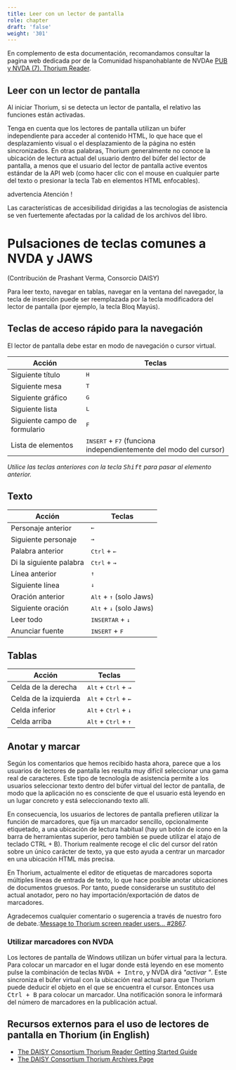 ```yaml
---
title: Leer con un lector de pantalla
role: chapter
draft: 'false'
weight: '301'
---
```


En complemento de esta documentación, recomandamos consultar la pagina web dedicada por de la Comunidad hispanohablante de NVDAe [PUB y NVDA (7). Thorium Reader](https://nvdaes.github.io/epub7).

## Leer con un lector de pantalla

Al iniciar Thorium, si se detecta un lector de pantalla, el relativo las funciones están activadas.

Tenga en cuenta que los lectores de pantalla utilizan un búfer independiente para acceder al contenido HTML, lo que hace que el desplazamiento visual o el desplazamiento de la página no estén sincronizados. En otras palabras, Thorium generalmente no conoce la ubicación de lectura actual del usuario dentro del búfer del lector de pantalla, a menos que el usuario del lector de pantalla active eventos estándar de la API web (como hacer clic con el mouse en cualquier parte del texto o presionar la tecla Tab en elementos HTML enfocables).

advertencia Atención !

Las características de accesibilidad dirigidas a las tecnologías de asistencia se ven fuertemente afectadas por la calidad de los archivos del libro.

# Pulsaciones de teclas comunes a NVDA y JAWS

(Contribución de Prashant Verma, Consorcio DAISY)

Para leer texto, navegar en tablas, navegar en la ventana del navegador, la tecla de inserción puede ser reemplazada por la tecla modificadora del lector de pantalla (por ejemplo, la tecla Bloq Mayús).

## Teclas de acceso rápido para la navegación

El lector de pantalla debe estar en modo de navegación o cursor virtual.

Acción | Teclas
--- | ---
Siguiente título | <kbd>H</kbd>
Siguiente mesa | <kbd>T</kbd>
Siguiente gráfico | <kbd>G</kbd>
Siguiente lista | <kbd>L</kbd>
Siguiente campo de formulario | <kbd>F</kbd>
Lista de elementos | <kbd>INSERT</kbd> + <kbd>F7</kbd> (funciona independientemente del modo del cursor)

*Utilice las teclas anteriores con la tecla <kbd>Shift</kbd> para pasar al elemento anterior.*

## Texto

Acción | Teclas
--- | ---
Personaje anterior | <kbd>←</kbd>
Siguiente personaje | <kbd>→</kbd>
Palabra anterior | <kbd>Ctrl</kbd> + <kbd>←</kbd>
Di la siguiente palabra | <kbd>Ctrl</kbd> + <kbd>→</kbd>
Línea anterior | <kbd> ↑</kbd>
Siguiente línea | <kbd>↓</kbd>
Oración anterior | <kbd>Alt</kbd> + <kbd> ↑</kbd> (solo Jaws)
Siguiente oración | <kbd>Alt</kbd> + <kbd>↓</kbd> (solo Jaws)
Leer todo | <kbd>INSERTAR</kbd> + <kbd>↓</kbd>
Anunciar fuente | <kbd>INSERT</kbd> + <kbd>F</kbd>

## Tablas

Acción | Teclas
--- | ---
Celda de la derecha | <kbd>Alt</kbd> + <kbd>Ctrl</kbd> + <kbd>→</kbd>
Celda de la izquierda | <kbd>Alt</kbd> + <kbd>Ctrl</kbd> + <kbd>←</kbd>
Celda inferior | <kbd>Alt</kbd> + <kbd>Ctrl</kbd> + <kbd>↓</kbd>
Celda arriba | <kbd>Alt</kbd> + <kbd>Ctrl</kbd> + <kbd> ↑</kbd>



## Anotar y marcar

Según los comentarios que hemos recibido hasta ahora, parece que a los usuarios de lectores de pantalla les resulta muy difícil seleccionar una gama real de caracteres. Este tipo de tecnología de asistencia permite a los usuarios seleccionar texto dentro del búfer virtual del lector de pantalla, de modo que la aplicación no es consciente de que el usuario está leyendo en un lugar concreto y está seleccionando texto allí.

En consecuencia, los usuarios de lectores de pantalla prefieren utilizar la función de marcadores, que fija un marcador sencillo, opcionalmente etiquetado, a una ubicación de lectura habitual (hay un botón de icono en la barra de herramientas superior, pero también se puede utilizar el atajo de teclado <tecla>CTRL</tecla> + <tecla>B</tecla>).
Thorium realmente recoge el clic del cursor del ratón sobre un único carácter de texto, ya que esto ayuda a centrar un marcador en una ubicación HTML más precisa.

En Thorium, actualmente el editor de etiquetas de marcadores soporta múltiples líneas de entrada de texto, lo que hace posible anotar ubicaciones de documentos gruesos. Por tanto, puede considerarse un sustituto del actual anotador, pero no hay importación/exportación de datos de marcadores.

Agradecemos cualquier comentario o sugerencia a través de nuestro foro de debate.:[Message to Thorium screen reader users... #2867](https://github.com/edrlab/thorium-reader/discussions/2867).

### Utilizar marcadores con NVDA

Los lectores de pantalla de Windows utilizan un búfer virtual
para la lectura. Para colocar un marcador en el lugar donde está leyendo en ese momento
pulse la combinación de teclas <kbd>NVDA + Intro</kbd>,
y NVDA dirá *"activar "*. Este
sincroniza el búfer virtual con la ubicación real actual para que Thorium
puede deducir el objeto
en el que se encuentra el cursor. Entonces usa
<kbd>Ctrl + B</kbd> para colocar un marcador.
Una notificación sonora le informará del número de marcadores
en la publicación actual.

## Recursos externos para el uso de lectores de pantalla en Thorium (in English)

<div lang="en">

* [The DAISY Consortium Thorium Reader Getting Started Guide](https://daisy.org/guidance/info-help/guidance-training/reading-systems/thorium-epub-reader-quick-start-guide/)
* [The DAISY Consortium Thorium Archives Page](https://daisy.org/news-events/tag/thorium/)

</div>
